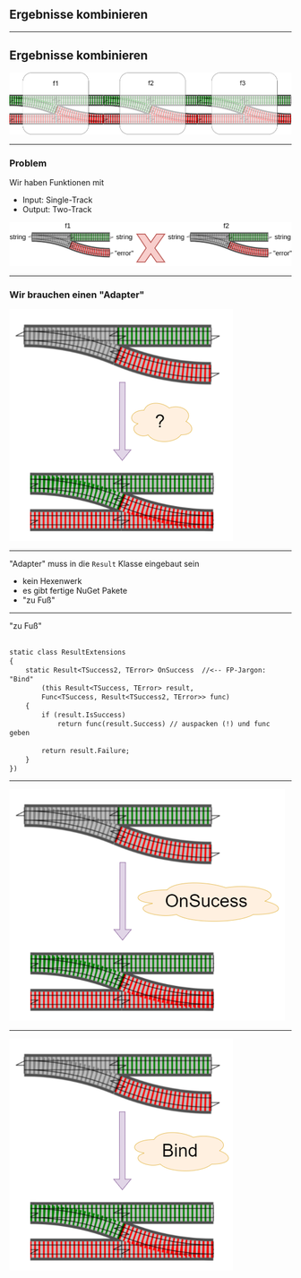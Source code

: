 ## Ergebnisse kombinieren

---

## Ergebnisse kombinieren

![img](resources/drawio/rop-Page-3-2-track-with-functions.png)

---

### Problem

Wir haben Funktionen mit
- Input: Single-Track
- Output: Two-Track

![img](resources/drawio/rop-Page-3b.png)

---

### Wir brauchen einen "Adapter"

![img](resources/drawio/rop-Page-3-adapter1.png)

---

"Adapter" muss in die `Result` Klasse eingebaut sein

- kein Hexenwerk
- es gibt fertige NuGet Pakete
- "zu Fuß"

---

"zu Fuß"
  
<pre><code data-noescape data-trim class="lang-csharp hljs">
static class ResultExtensions
{
    static <span class="bold-code fragment fade-in-then-semi-out" data-fragment-index="1">Result&lt;TSuccess2, TError&gt;</span> <span class="code-with-border">OnSuccess</span><span class="fragment" data-fragment-index="5">  //<-- FP-Jargon: "Bind"</span>
        <span class="bold-code fragment fade-in-then-semi-out" data-fragment-index="2">(this Result&lt;TSuccess, TError&gt; result,</span>
        <span class="bold-code fragment fade-in-then-semi-out" data-fragment-index="3">Func&lt;TSuccess, Result&lt;TSuccess2, TError&gt;&gt; func)</span>
    <span class="fragment" data-fragment-index="4">{
        if (result.IsSuccess)
            return func(result.Success) // auspacken (!) und func geben

        return result.Failure;
    }</span>
})
</code></pre>

---

![img](resources/drawio/rop-Page-3-adapter2.png)

---

![img](resources/drawio/rop-Page-3-adapter3.png)
